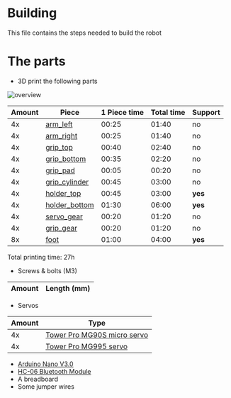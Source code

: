 # Building
This file contains the steps needed to build the robot

# The parts

* 3D print the following parts

![overview](https://raw.githubusercontent.com/twinone/rubik-robot/master/scad/overview.png)

Amount | Piece | 1 Piece time | Total time | Support
--- | --- | --- | --- | ---
4x | [arm_left](https://github.com/twinone/rubik-robot/blob/master/scad/build/arm_left.stl) | 00:25 | 01:40 | no
4x | [arm_right](https://github.com/twinone/rubik-robot/blob/master/scad/build/arm_right.stl) | 00:25 | 01:40 | no
4x | [grip_top](https://github.com/twinone/rubik-robot/blob/master/scad/build/grip_top.stl) | 00:40 | 02:40 | no
4x | [grip_bottom](https://github.com/twinone/rubik-robot/blob/master/scad/build/grip_bottom.stl) | 00:35 | 02:20 | no
4x | [grip_pad](https://github.com/twinone/rubik-robot/blob/master/scad/build/grip_pad.stl) | 00:05 | 00:20 | no
4x | [grip_cylinder](https://github.com/twinone/rubik-robot/blob/master/scad/build/grip_cylinder.stl) | 00:45 | 03:00 | no
4x | [holder_top](https://github.com/twinone/rubik-robot/blob/master/scad/build/holder_top.stl) | 00:45 | 03:00 | **yes**
4x | [holder_bottom](https://github.com/twinone/rubik-robot/blob/master/scad/build/holder_bottom.stl) | 01:30 | 06:00 | **yes**
4x | [servo_gear](https://github.com/twinone/rubik-robot/blob/master/scad/build/servo_gear.stl) | 00:20 | 01:20 | no
4x | [grip_gear](https://github.com/twinone/rubik-robot/blob/master/scad/build/grip_gear.stl) | 00:20 | 01:20 | no
8x | [foot](https://github.com/twinone/rubik-robot/blob/master/scad/build/foot.stl) | 01:00 | 04:00 | **yes**

Total printing time: 27h

* Screws & bolts (M3)

Amount | Length (mm)
--- | ---

* Servos

Amount | Type
--- | ---
4x | [Tower Pro MG90S micro servo](http://www.aliexpress.com/item/New-MG90S-Gear-Metal-Servo-Micro-Servo-For-Boat-Car-Plane-Helicopter/32627521737.html)
4x | [Tower Pro MG995 servo](http://www.aliexpress.com/item/Towerpro-Servos-Digital-MG995-Servo-Metal-Gear-for-Arduino-Board-DIY-Smart-Vehicle-Helicopter-Airplane-Aeroplane/32465724289.html?spm=2114.01010208.3.20.8k8Rny&ws_ab_test=searchweb201556_0,searchweb201602_1_10037_10017_507_10032_401,searchweb201603_6&btsid=a9de8b50-e2ea-4e2f-8265-d85bdd6a58ad)

* [Arduino Nano V3.0](http://www.aliexpress.com/item/Nano-CH340-ATmega328P-MicroUSB-Compatible-for-Arduino-Nano-V3/32572612009.html?spm=2114.01010208.3.1.kR0wPs&ws_ab_test=searchweb201556_0,searchweb201602_1_10037_10017_507_10032_401,searchweb201603_6&btsid=996c5237-8b2a-4063-bbd8-3e84b59453f0)
* [HC-06 Bluetooth Module](http://www.aliexpress.com/item/Free-shipping-HC06-HC-06-Wireless-Serial-4-Pin-Bluetooth-RF-Transceiver-Module-RS232-TTL-for/32446248487.html?spm=2114.01010208.3.1.6oaKXn&ws_ab_test=searchweb201556_0,searchweb201602_1_10037_10017_507_10032_401,searchweb201603_6&btsid=b3f8c97e-f215-4245-b35a-6c0416e155e0)
* A breadboard
* Some jumper wires

